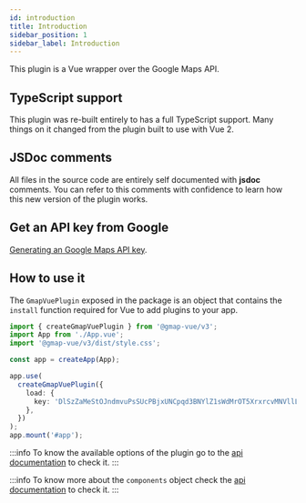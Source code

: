 ```yaml
---
id: introduction
title: Introduction
sidebar_position: 1
sidebar_label: Introduction
---
```


This plugin is a Vue wrapper over the Google Maps API.

## TypeScript support

This plugin was re-built entirely to has a full TypeScript support. Many things on it changed from the plugin built to use with Vue 2.

## JSDoc comments

All files in the source code are entirely self documented with **jsdoc** comments. You can refer to this comments with confidence to learn how this new version of the plugin works.

## Get an API key from Google

[Generating an Google Maps API key](https://developers.google.com/maps/documentation/javascript/get-api-key).

## How to use it

The `GmapVuePlugin` exposed in the package is an object that contains the `install` function required for Vue to add plugins to your app.

```ts title="main.ts" showLineNumbers {1,3,8-11}
import { createGmapVuePlugin } from '@gmap-vue/v3';
import App from './App.vue';
import '@gmap-vue/v3/dist/style.css';

const app = createApp(App);

app.use(
  createGmapVuePlugin({
    load: {
      key: 'DlSzZaMeStOJndmvuPsSUcPBjxUNCpqd3BNYlZ1sWdMrOT5XrxrcvMNVllLH2nwINsFo8kyXVGStqKci',
    },
  })
);
app.mount('#app');
```

:::info
To know the available options of the plugin go to the [api documentation](/docs/vue-3-version/api/gmap-vue-plugin) to check it.
:::

:::info
To know more about the `components` object check the [api documentation](/docs/vue-3-version/api/components) to check it.
:::
